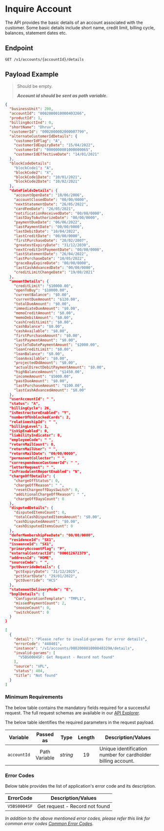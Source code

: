 # Inquire Account

The API provides the basic details of an account associated with the customer. Some basic details include short name, credit limit, billing cycle, balances, statement dates etc.

## Endpoint

`GET /v1/accounts/{accountId}/details`

## Payload Example

<!--
type: tab
titles: Request, Response, Error
-->

>Should be empty.
>
>***Account id should be sent as path variable.***

<!--
type: tab
-->

```json
{
  "businessUnit": 200,
  "accountId": "0002000010000403266",
  "productId": 1,
  "billingAcctInd": 0,
  "shortName": "Dhruv",
  "customerId": "0002000002000007799",
  "alternateCustomerIdDetails": {
    "customerIdFlag": "A",
    "customerIdExpiryDate": "15/04/2022",
    "customerId": "0000000001000000065",
    "customerIdEffectiveDate": "14/01/2021"
  },
  "blockCodeDetails": 
    "blockCode1": "A",
    "blockCode2": "X",
    "blockCode1Date": "10/01/2021",
    "blockCode2Date": "10/02/2021"
  },
  "dateFieldsDetails": {
    "accountOpenDate": "10/06/2006",
    "accountClosedDate": "00/00/0000",
    "nextStatementDate": "26/05/2022",
    "cardFeeDate": "26/05/2021",
    "notificationReceivedDate": "00/00/0000",
    "lastDayToAuthorizeDate": "00/00/0000",
    "paymentDueDate": "06/06/2022",
    "lastPaymentDate": "00/00/0000",
    "lastDebitDate": "10/04/2022",
    "lastCreditDate": "00/00/0000",
    "firstPurchaseDate": "20/02/2007",
    "greatestExpiryDate": "31/12/2030",
    "nextCreditIntPaymentDate": "00/00/0000",
    "lastStatementDate": "26/04/2022",
    "lastPurchaseDate": "10/05/2022",
    "graceDayExpireDate": "00/00/0000",
    "lastCashAdvancedDate": "00/00/0000",
    "creditLimitChangeDate": "19/08/2021"
  },
  "amountDetails": {
    "creditLimit": "$10000.00",
    "openToBuy": "$10000.00",
    "currentBalance": "$0.00",
    "currentDueAmount": "$120.00",
    "totalDueAmount": "$0.00",
    "immediateDueAmount": "$0.00",
    "memoCreditAmount": "$0.00",
    "memoDebitAmount": "$0.00",
    "cashCreditLimit": "$0.00",
    "cashBalance": "$0.00",
    "cashAvailable": "$0.00",
    "firstPurchaseAmount": "$0.00",
    "lastPaymentAmount": "$0.00",
    "cycleToDatePaymentAmount": "$2000.00",
    "loanCreditLimit": "$0.00",
    "loanBalance": "$0.00",
    "loanAvailable": "$0.00",
    "projectedDdAmount": "$0.00",
    "actualDirectDebitPaymentAmount": "$0.00",
    "highBalanceAmount": "$1450.00",
    "incomeAmount": "$5000.00",
    "pastDueAmount": "$0.00",
    "lastPurchaseAmount": "$100.00",
    "lastCashAdvancedAmount": "$0.00"
  },
  "userAccountId": " ",
  "status": "A",
  "billingCycle": 26,
  "isRestructureEnabled": "Y",
  "numberOfUnblockedCards": 2,
  "relationshipId": " ",
  "billingLevel": 1,
  "isVipEnabled": 0,
  "liabilityIndicator": 0,
  "employeeCode": " ",
  "returnMailCount": 0,
  "returnMailUser": " ",
  "returnMailDate": "00/00/0000",
  "permanentCollector": " ",
  "correspondenceCustomerId": " ",
  "letterRequest": " ",
  "isFraudulentReportEnabled": "N",
  "chargeOffDetails": {
    "chargeOffStatus": 0,
    "chargeOffReason": " ",
    "resetChargeoffDaysSwitch": 0,
    "additionalChargeOffReason": " ",
    "chargeOffDaysCount": 0
  },
  "disputedDetails": {
    "disputedItemsCount": 0,
    "totalCashDisputedItemsAmount": "$0.00",
    "cashDisputedAmount": "$0.00",
    "cashDisputedItemsCount": 0
  },
  "deferMembershipFeeDate": "00/00/0000",
  "residenceId": "SX1",
  "issuanceId": "SX1",
  "primaryAccountFlag": "P",
  "externalContractId": "000012672379",
  "addressId": "HOME",
  "sourceCode": " ",
  "pctOverrideDetails": {
    "pctExpiryDate": "31/12/2025",
    "pctStartDate": "29/01/2022",
    "pctOverride": "HCS"
  },
  "statementDeliveryMode": "E",
  "bnplDetails": {
    "ConfigurationTemplate": "TMPL1",
    "missedPaymentCount": 2,
    "snoozeCount": 0,
    "switchCount": 0
  }
}
```

<!--
type: tab
-->

```json
[
  {
    "detail": "Please refer to invalid-params for error details",
    "errorCode": "440401",
    "instance": "/v1/accounts/000200001000040329A/details",
    "invalid-params": [
      "V5BS0004SF: Get Request - Record not found"
    ],
    "source": "VPL",
    "status": 404,
    "title": "Not found"
  }
]
```

<!-- type: tab-end -->

### Minimum Requirements

The below table contains the mandatory fields required for a successful request. The full request schemas are available in our [API Explorer](../api/?type=get&path=/v1/accounts/{accountId}/details).

The below table identifies the required parameters in the request payload.

| Variable | Passed as | Type | Length | Description/Values |
| -------- | :-------: | :--: | :------------: | ------------------ |
| `accountId` | Path Variable | *string* | 19 | Unique identification number for cardholder billing account. |

### Error Codes

Below table provides the list of application's error code and its description.

| ErrorCode |  Description/Values |
| --------  | ------------------ |
| `V5BS0004SF` | Get request - Record not found |

*In addition to the above mentioned error codes, please refer this link for common error codes [Common Error Codes](?path=docs/Common_Error_Code.md).*

